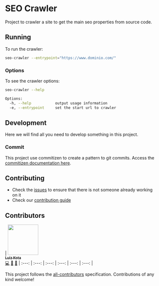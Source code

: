 # SEO Crawler

Project to crawler a site to get the main seo properties from source code.

## Running

To run the crawler:

```sh
seo-crawler --entrypoint="https://www.dominio.com/"
```

### Options

To see the crawler options:

```sh
seo-crawler --help

Options:
  -h, --help           output usage information
  -e, --entrypoint     set the start url to crawler
```

## Development

Here we will find all you need to develop something in this project.

### Commit

This project use commitizen to create a pattern to git commits.
Access the [commitizen documentation here](https://github.com/commitizen/cz-cli).

## Contributing

- Check the [issues](https://github.com/luizdesign/seo-crawler/issues) to ensure that there is not someone already working on it
- Check our [contribution guide](https://github.com/luizdesign/seo-crawler/blob/master/CONTRIBUTING.MD)

## Contributors

<!-- ALL-CONTRIBUTORS-LIST:START - Do not remove or modify this section -->
<!-- prettier-ignore -->
| [<img src="https://avatars0.githubusercontent.com/u/2933509?v=4" width="100px;"/><br /><sub><b>Luiz Kota</b></sub>](https://github.com/luizdesign)<br />[💻](https://github.com/catho/Spalatum/commits?author=luizdesign "Code") [📖](https://github.com/catho/Spalatum/commits?author=luizdesign "Documentation") [👀](#review-luizdesign "Reviewed Pull Requests") 
| :---: | :---: | :---: | :---: | :---: | :---: |
<!-- ALL-CONTRIBUTORS-LIST:END -->

This project follows the [all-contributors](https://github.com/kentcdodds/all-contributors) specification. Contributions of any kind welcome!